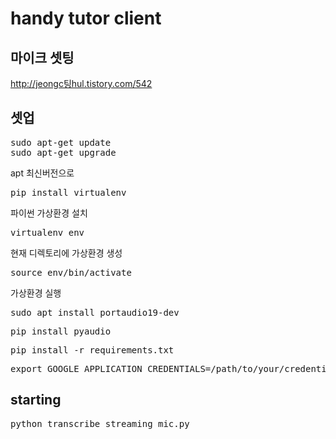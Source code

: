 # handy tutor client  
## 마이크 셋팅
http://jeongc팅hul.tistory.com/542
## 셋업
<pre>
sudo apt-get update
sudo apt-get upgrade
</pre>
apt 최신버전으로
<pre>
pip install virtualenv
</pre>
파이썬 가상환경 설치
<pre>
virtualenv env
</pre>
현재 디렉토리에 가상환경 생성
<pre>
source env/bin/activate
</pre>
가상환경 실행
<pre>
sudo apt install portaudio19-dev 
</pre>
<pre>
pip install pyaudio
</pre>
<pre>
pip install -r requirements.txt
</pre>
<pre>
export GOOGLE_APPLICATION_CREDENTIALS=/path/to/your/credentials-key.json
</pre>
## starting
<pre>
python transcribe_streaming_mic.py
</pre>
